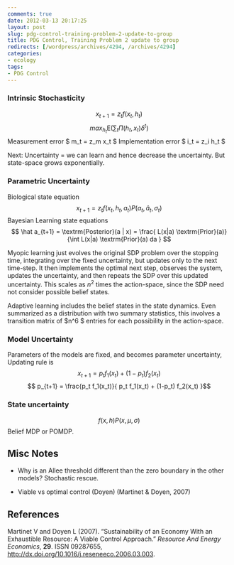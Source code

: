 ```yaml
---
comments: true
date: 2012-03-13 20:17:25
layout: post
slug: pdg-control-training-problem-2-update-to-group
title: PDG Control, Training Problem 2 update to group
redirects: [/wordpress/archives/4294, /archives/4294]
categories:
- ecology
tags:
- PDG Control
---
```


### Intrinsic Stochasticity





$$ x_{t+1} = z_t f(x_t, h_t) $$ 
$$ max_{h_t} \textrm{E} \left( \sum_t \Pi(h_t, x_t) \delta^t \right) $$
Measurement error $ m_t = z_m x_t $
Implementation error $ i_t = z_i h_t $



Next: Uncertainty = we can learn and hence decrease the uncertainty.  But state-space grows exponentially.



### Parametric Uncertainty





Biological state equation
$$ x_{t+1} = z_t f(x_t, h_t, a_t) P(a_t, \hat a_t, \sigma_t) $$
Bayesian Learning state equations
$$ \hat a_{t+1} = \textrm{Posterior}(a | x) = \frac{ L(x|a) \textrm{Prior}(a)}{\int  L(x|a) \textrm{Prior}(a) da } $$



Myopic learning just evolves the original SDP problem over the stopping time, integrating over the fixed uncertainty, but updates only to the next time-step.  It then implements the optimal next step, observes the system, updates the uncertainty, and then repeats the SDP over this updated uncertainty.  This scales as $n^2$ times the action-space, since the SDP need not consider possible belief states.

Adaptive learning includes the belief states in the state dynamics.  Even summarized as a distribution with two summary statistics, this involves a transition matrix of $n^6 $ entries for each possibility in the action-space.



### Model Uncertainty





Parameters of the models are fixed, and becomes parameter uncertainty, 
Updating rule is
$$ x_{t+1} = p_t f_1(x_t) + (1-p_t) f_2(x_t) $$
$$ p_{t+1} = \frac{p_t f_1(x_t)}{ p_t f_1(x_t) + (1-p_t) f_2(x_t) }$$





### State uncertainty





$$f(x,h) P(x,\mu, \sigma) $$
Belief MDP or POMDP.





## Misc Notes







  * Why is an Allee threshold different than the zero boundary in the other models? Stochastic rescue.  


  * Viable vs optimal control (Doyen) (Martinet & Doyen, 2007)



## References

<p>Martinet V and Doyen L (2007).
&ldquo;Sustainability of an Economy With an Exhaustible Resource: A Viable Control Approach.&rdquo;
<EM>Resource And Energy Economics</EM>, <B>29</B>.
ISSN 09287655, <a href="http://dx.doi.org/10.1016/j.reseneeco.2006.03.003">http://dx.doi.org/10.1016/j.reseneeco.2006.03.003</a>.
